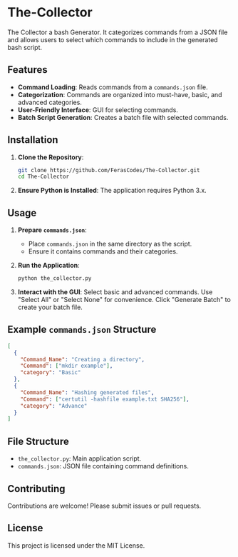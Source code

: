 # The-Collector

The Collector a bash Generator. It categorizes commands from a JSON file and allows users to select which commands to include in the generated bash script.

## Features

- **Command Loading**: Reads commands from a `commands.json` file.
- **Categorization**: Commands are organized into must-have, basic, and advanced categories.
- **User-Friendly Interface**: GUI for selecting commands.
- **Batch Script Generation**: Creates a batch file with selected commands.

## Installation

1. **Clone the Repository**:
   ```bash
   git clone https://github.com/FerasCodes/The-Collector.git
   cd The-Collector
2. **Ensure Python is Installed**:
The application requires Python 3.x.

## Usage

1. **Prepare `commands.json`**:
   - Place `commands.json` in the same directory as the script.
   - Ensure it contains commands and their categories.

2. **Run the Application**:
   ```bash
   python the_collector.py

3. **Interact with the GUI**:
Select basic and advanced commands.
Use "Select All" or "Select None" for convenience.
Click "Generate Batch" to create your batch file.


## Example `commands.json` Structure

```json
[
  {
    "Command_Name": "Creating a directory",
    "Command": ["mkdir example"],
    "category": "Basic"
  },
  {
    "Command_Name": "Hashing generated files",
    "Command": ["certutil -hashfile example.txt SHA256"],
    "category": "Advance"
  }
]
```

## File Structure

- `the_collector.py`: Main application script.
- `commands.json`: JSON file containing command definitions.

## Contributing

Contributions are welcome! Please submit issues or pull requests.

## License

This project is licensed under the MIT License.


